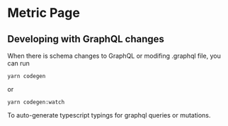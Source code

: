 # Metric Page

## Developing with GraphQL changes
When there is schema changes to GraphQL or modifing .graphql file,
you can run
```
yarn codegen
```
or 
```
yarn codegen:watch
```

To auto-generate typescript typings for graphql queries or mutations.
